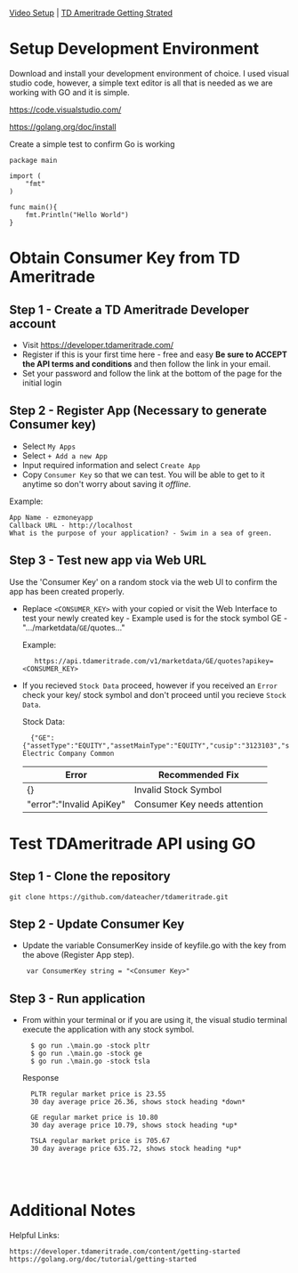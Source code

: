 [Video Setup](https://www.youtube.com/watch?v=bb2kAlzkt20) | [TD Ameritrade Getting Strated](https://developer.tdameritrade.com/content/getting-started)

# Setup Development Environment
Download and install your development environment of choice. I used visual studio code, however, a simple text editor is all that is needed as we are working with GO and it is simple.

https://code.visualstudio.com/

https://golang.org/doc/install

Create a simple test to confirm Go is working


    package main

    import (
        "fmt"
    )

    func main(){
        fmt.Println("Hello World")
    }


#  Obtain Consumer Key from TD Ameritrade

## Step 1 - Create a TD Ameritrade Developer account 

* Visit https://developer.tdameritrade.com/
* Register if this is your first time here - free and easy **Be sure to ACCEPT the API terms and conditions** and then follow the link in your email.
* Set your password and follow the link at the bottom of the page for the initial login

## Step 2 - Register App (Necessary to generate Consumer key)

* Select `My Apps`
* Select `+ Add a new App`
* Input required information and select `Create App`
* Copy `Consumer Key` so that we can test. You will be able to get to it anytime so don't worry about saving it *offline*.

Example: 

    App Name - ezmoneyapp
    Callback URL - http://localhost
    What is the purpose of your application? - Swim in a sea of green.

## Step 3 - Test new app via Web URL
Use the 'Consumer Key' on a random stock via the web UI to confirm the app has been created properly.

* Replace `<CONSUMER_KEY>` with your copied or visit the Web Interface to test your newly created key - Example used is for the stock symbol GE - ".../marketdata/`GE`/quotes..."

    Example:

         https://api.tdameritrade.com/v1/marketdata/GE/quotes?apikey=<CONSUMER_KEY>

* If you recieved `Stock Data` proceed, however if you received an `Error` check your key/ stock symbol and don't proceed until you recieve `Stock Data`.

    Stock Data:

        {"GE":{"assetType":"EQUITY","assetMainType":"EQUITY","cusip":"3123103","symbol":"GE","description":"General Electric Company Common 


    |Error|Recommended Fix|
    |-----|-----|
    |{}|Invalid Stock Symbol|
    |"error":"Invalid ApiKey"| Consumer Key needs attention|

# Test TDAmeritrade API using GO

## Step 1 - Clone the repository
    git clone https://github.com/dateacher/tdameritrade.git
## Step 2 - Update Consumer Key

* Update the variable ConsumerKey inside of keyfile.go with the key from the above (Register App step).
        
       var ConsumerKey string = "<Consumer Key>" 
## Step 3 - Run application
* From within your terminal or if you are using it, the visual studio terminal execute the application with any stock symbol.
        
        $ go run .\main.go -stock pltr
        $ go run .\main.go -stock ge
        $ go run .\main.go -stock tsla
    Response


        PLTR regular market price is 23.55
        30 day average price 26.36, shows stock heading *down*

        GE regular market price is 10.80
        30 day average price 10.79, shows stock heading *up*

        TSLA regular market price is 705.67
        30 day average price 635.72, shows stock heading *up*

<br><br>

# Additional Notes

Helpful Links:

    https://developer.tdameritrade.com/content/getting-started
    https://golang.org/doc/tutorial/getting-started

